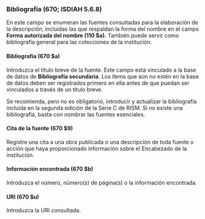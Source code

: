 ### Bibliografía (670; ISDIAH 5.6.8)

En este campo se enumeran las fuentes consultadas para la elaboración de la descripción, incluidas las que respaldan la forma del nombre en el campo **Forma autorizada del nombre (110 $a).** También puede servir como bibliografía general para las colecciones de la institución.

#### Bibliografía (670 $a)
Introduzca el título breve de la fuente. Este campo está vinculado a la base de datos de **Bibliografía secundaria**. Los ítems que aún no estén en la base de datos deben ser registrados primero en ella antes de que puedan ser vinculados a través de un título breve.

Se recomienda, pero no es obligatorio, introducir y actualizar la bibliografía incluida en la segunda edición de la Serie C de RISM. Si no existe una bibliografía, basta con nombrar las fuentes esenciales.

#### Cita de la fuente (670 $9)
Registre una cita a una obra publicada o una descripción de toda fuente o acción que haya proporcionado información sobre el Encabezado de la institución.

#### Información encontrada (670 $b)
Introduzca el número, número(s) de página(s) o la información encontrada.

#### URI (670 $u)
Introduzca la URI consultada.
